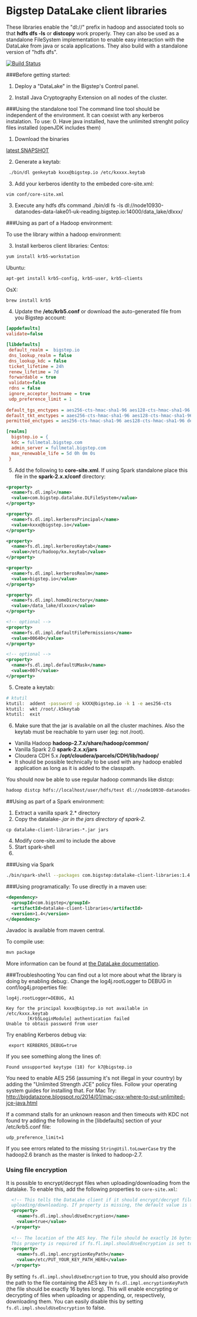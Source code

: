 # Bigstep DataLake client libraries

These libraries enable the "dl://" prefix in hadoop and associated tools so that **hdfs dfs -ls** or **distcopy** work properly. They can also be used as a standalone FileSystem implementation to enable easy interaction with the DataLake from java or scala applications.
They also build with a standalone version of "hdfs dfs".

[![Build Status](https://travis-ci.org/bigstepinc/datalake-client-libraries.svg?branch=master)](https://travis-ci.org/bigstepinc/datalake-client-libraries)

###Before getting started: 

1. Deploy a "DataLake" in the Bigstep's Control panel.

2. Install Java Cryptography Extension on all nodes of the cluster.

###Using the standalone tool
The command line tool should be independent of the environment. It can coexist with any kerberos instalation.
To use:
0. Have java installed, have the unlimited strenght policy files installed (openJDK includes them)
1. Download the binaries

[latest SNAPSHOT](https://github.com/bigstepinc/datalake-client-libraries/releases/latest)

2. Generate a keytab:

```bash
 ./bin/dl genkeytab kxxx@bigstep.io /etc/kxxxx.keytab
```
3. Add your kerberos identity to the embeded core-site.xml:
```
vim conf/core-site.xml
```

3. Execute any hdfs dfs command
 ./bin/dl fs -ls dl://node10930-datanodes-data-lake01-uk-reading.bigstep.io:14000/data_lake/dlxxx/


###Using as part of a Hadoop environment:

To use the library within a hadoop environment:


3. Install kerberos client libraries:
  Centos:
  ```bash
  yum install krb5-workstation
  ```
  Ubuntu:
  ```bash
  apt-get install krb5-config, krb5-user, krb5-clients
  ```
  OsX:
  ```bash
  brew install krb5
  ```
4. Update the **/etc/krb5.conf** or download the auto-generated file from you Bigstep account:
  
  ```ini
  [appdefaults]
  validate=false
  
  [libdefaults]
   default_realm =  bigstep.io
   dns_lookup_realm = false
   dns_lookup_kdc = false
   ticket_lifetime = 24h
   renew_lifetime = 7d
   forwardable = true
   validate=false
   rdns = false
   ignore_acceptor_hostname = true
   udp_preference_limit = 1
   
  default_tgs_enctypes = aes256-cts-hmac-sha1-96 aes128-cts-hmac-sha1-96 des3-cbc-sha1 arcfour-hmac-md5 camellia256-cts-cmac camellia128-cts-cmac des-cbc-crc des-cbc-md5 des-cbc-md4
  default_tkt_enctypes = aaes256-cts-hmac-sha1-96 aes128-cts-hmac-sha1-96 des3-cbc-sha1 arcfour-hmac-md5 camellia256-cts-cmac camellia128-cts-cmac des-cbc-crc des-cbc-md5 des-cbc-md4
  permitted_enctypes = aes256-cts-hmac-sha1-96 aes128-cts-hmac-sha1-96 des3-cbc-sha1 arcfour-hmac-md5 camellia256-cts-cmac camellia128-cts-cmac des-cbc-crc des-cbc-md5 des-cbc-md4
  
  [realms]
    bigstep.io = {
    kdc = fullmetal.bigstep.com
    admin_server = fullmetal.bigstep.com
    max_renewable_life = 5d 0h 0m 0s
   }
   ```

5. Add the following to **core-site.xml**. If using Spark standalone place this file in the **spark-2.x.x/conf** directory:
  
  ```xml
  <property>
    <name>fs.dl.impl</name>
    <value>com.bigstep.datalake.DLFileSystem</value>
  </property>
  
  <property>
    <name>fs.dl.impl.kerberosPrincipal</name>
    <value>kxxx@bigstep.io</value>
  </property>
  
  <property>
    <name>fs.dl.impl.kerberosKeytab</name>
    <value>/etc/hadoop/kx.keytab</value>
  </property>
  
  <property>
    <name>fs.dl.impl.kerberosRealm</name>
    <value>bigstep.io</value>
  </property>
  
  <property>
    <name>fs.dl.impl.homeDirectory</name>
    <value>/data_lake/dlxxxx</value>
  </property>
  
  <!-- optional -->
  <property>
    <name>fs.dl.impl.defaultFilePermissions</name>
    <value>00640</value>
  </property>
  
  <!-- optional -->
  <property>
    <name>fs.dl.impl.defaultUMask</name>
    <value>007</value>
  </property>
  ```

5. Create a keytab:
  ```bash
  # ktutil
  ktutil:  addent -password -p kXXX@bigstep.io -k 1 -e aes256-cts
  ktutil:  wkt /root/.k5keytab
  ktutil:  exit
  ```
  
6. Make sure that the jar is available on all the cluster machines. Also the keytab must be reachable to yarn user (eg: not /root).
  * Vanilla Hadoop  **hadoop-2.7.x/share/hadoop/common/**
  * Vanilla Spark 2.0 **spark-2.x.x/jars**
  * Cloudera CDH 5.x  **/opt/cloudera/parcels/CDH/lib/hadoop/**
  * It should be possible technically to be used with any hadoop enabled application as long as it is added to the classpath. 

You should now be able to use regular hadoop commands like distcp:
```bash
hadoop distcp hdfs://localhost/user/hdfs/test dl://node10930-datanodes-data-lake01-uk-reading.bigstep.io:14000/data_lake/dlzzz
```

##Using as part of a Spark environment:
1. Extract a vanilla spark 2.* directory
2. Copy the datalake-*.jar in the jars directory of spark-2.*
```
cp datalake-client-libraries-*.jar jars
```
4. Modify core-site.xml to include the above
5. Start spark-shell
6. 

###Using via Spark
```bash
./bin/spark-shell --packages com.bigstep:datalake-client-libraries:1.4
```
###Using programatically:
To use directly in a maven use:
```xml
<dependency>
  <groupId>com.bigstep</groupId>
  <artifactId>datalake-client-libraries</artifactId>
  <version>1.4</version>
</dependency>
```
Javadoc is available from maven central.

To compile use:
```bash
mvn package
```

More information can be found at [the DataLake documentation](https://fullmetal.bigstep.com/docs#documents/61).


###Troubleshooting
You can find out a lot more about what the library is doing by enabling debug:. Change the log4j.rootLogger to DEBUG in conf/log4j.properties file:
```
log4j.rootLogger=DEBUG, A1
```

```
Key for the principal kxxx@bigstep.io not available in /etc/kxxx.keytab
		[Krb5LoginModule] authentication failed
Unable to obtain password from user
```
Try enabling Kerberos debug via:
```
 export KERBEROS_DEBUG=true
```
If you see something along the lines of:
```
Found unsupported keytype (18) for k7@bigstep.io
```
You need to enable AES 256 (assuming it's not illegal in your country)
by adding the "Unlimited Strength JCE" policy files. Follow your operating system guides for installing that.
For Mac Try:
http://bigdatazone.blogspot.ro/2014/01/mac-osx-where-to-put-unlimited-jce-java.html

If a command stalls for an unknown reason and then timeouts with KDC not found try adding the following in the [libdefaults] section of your /etc/krb5.conf file:
```
udp_preference_limit=1
```

If you see errors related to the missing ```StringUtil.toLowerCase``` try the hadoop2.6 branch as the master is linked to hadoop-2.7.

### Using file encryption
It is possible to encrypt/decrypt files when uploading/downloading from the datalake. To enable this, add the following properties to `core-site.xml`:
```xml
  <!-- This tells the DataLake client if it should encrypt/decrypt files when
  uploading/downloading. If property is missing, the default value is false. -->
  <property>
    <name>fs.dl.impl.shouldUseEncryption</name>
    <value>true</value>
  </property>
  
  <!-- The location of the AES key. The file should be exactly 16 bytes long.
  This property is required if fs.fl.impl.shouldUseEncryption is set to true. -->
  <property>
    <name>fs.dl.impl.encryptionKeyPath</name>
    <value>/etc/PUT_YOUR_KEY_PATH_HERE</value>
  </property>
```
By setting `fs.dl.impl.shouldUseEncryption` to true, you should also provide the path to the file containing the AES key in `fs.dl.impl.encryptionKeyPath` (the file should be exactly 16 bytes long). This will enable encrypting or decrypting of files when uploading or appending, or, respectively, downloading them.
You can easily disable this by setting `fs.dl.impl.shouldUseEncryption` to false.
